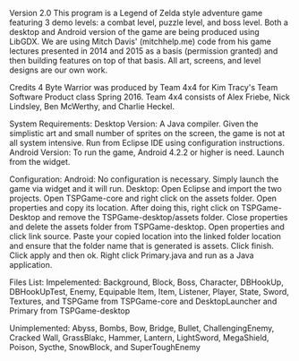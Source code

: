 Version 2.0 This program is a Legend of Zelda style adventure game featuring 3 demo levels: a combat level, puzzle level, and boss level. Both a desktop and Android version of the game are being produced using LibGDX. We are using Mitch Davis' (mitchhelp.me) code from his game lectures presented in 2014 and 2015 as a basis (permission granted) and then building features on top of that basis. All art, screens, and level designs are our own work.

Credits 4 Byte Warrior was produced by Team 4x4 for Kim Tracy's Team Software Product class Spring 2016. Team 4x4 consists of Alex Friebe, Nick Lindsley, Ben McWerthy, and Charlie Heckel.

System Requirements: Desktop Version: A Java compiler. Given the simplistic art and small number of sprites on the screen, the game is not at all system intensive. Run from Eclipse IDE using configuration instructions. Android Version: To run the game, Android 4.2.2 or higher is need. Launch from the widget.

Configuration: Android: No configuration is necessary. Simply launch the game via widget and it will run.
               Desktop: Open Eclipse and import the two projects. Open TSPGame-core and right click on the assets folder. Open properties and copy its location. After doing this, right click on TSPGame-Desktop and remove the TSPGame-desktop/assets folder. Close properties and delete the assets folder from TSPGame-desktop. Open properties and click link source. Paste your copied location into the linked folder location and ensure that the folder name that is generated is assets. Click finish. Click apply and then ok. Right click Primary.java and run as a Java application.

Files List:
Impelemented: Background, Block, Boss, Character, DBHookUp, DBHookUpTest, Enemy, Equipable Item, Item, Listener, Player, State, Sword, Textures, and TSPGame from TSPGame-core and DesktopLauncher and Primary from TSPGame-desktop

Unimplemented: Abyss, Bombs, Bow, Bridge, Bullet, ChallengingEnemy, Cracked Wall, GrassBlakc, Hammer, Lantern, LightSword, MegaShield, Poison, Sycthe, SnowBlock, and SuperToughEnemy


